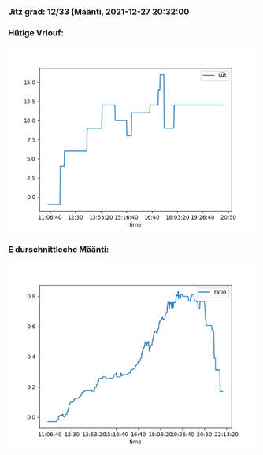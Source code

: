 ### Jitz grad: 12/33 (Määnti, 2021-12-27 20:32:00

### Hütige Vrlouf:
![Graph](Today.png)

### E durschnittleche Määnti:
![Graph](Määnti.png)